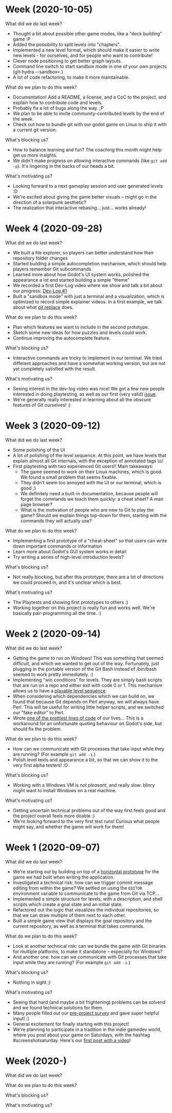 # Week (2020-10-05)

What did we do last week?

- Thought a bit about possible other game modes, like a "deck building" game :P
- Added the possibility to split levels into "chapters".
- Implemented a new level format, which should make it easier to write new levels - for ourselves, and for people who want to contribute!
- Clever node positioning to get better graph layouts.
- Command line switch to start sandbox mode in one of your own projects (git-hydra --sandbox=.)
- A lot of code refactoring, to make it more maintainable.

What do we plan to do this week?

- Documentation! Add a README, a license, and a CoC to the project, and explain how to contribute code and levels.
- Probably fix a lot of bugs along the way. ;P
- We plan to be able to invite community-contributed levels by the end of the week.
- Check out how to bundle git with our godot game on Linux to ship it with a current git version.

What's blocking us?

- How to balance learning and fun? The coaching this month might help get us more insights.
- We didn't make progress on allowing interactive commands (like `git add -p`). It's lingering in the backs of our heads a bit.

What's motivating us?

- Looking forward to a next gameplay session and user generated levels :D
- We're excited about giving the game better visuals – might go in the direction of a solarpunk aesthetic?
- The realization that interactive rebasing... just... works already!

# Week 4 (2020-09-28)

What did we do last week?

- We built a file explorer, so players can better understand how their repository folder changes
- Started building a simple autocompletion mechanism, which should help players remember Git subcommands
- Learned more about how Godot's UI system works, polished the appearance a lot and started building a simple "theme"
- We recorded a first Dev-Log video where we show and talk a bit about our progress: [Dev-Log #1](https://youtu.be/bXERJIZnaXg)
- Built a "sandbox mode" with just a terminal and a visualization, which is optimized to record simple explainer videos. In a first example, we talk about what [git replace](https://www.youtube.com/watch?v=gHFnEylQP4k) does.

What do we plan to do this week?

- Plan which features we want to include in the second prototype.
- Sketch some new ideas for how puzzles and levels could work.
- Continue improving the autocomplete feature.

What's blocking us?

- Interactive commands are tricky to implement in our terminal. We tried different approaches and have a somewhat working version, but are not yet completely satisfied with the result.

What's motivating us?

- Seeing interest in the dev-log video was nice! We got a few new people interested in doing playtesting, as well as our first (very valid) [issue](https://github.com/git-learning-game/git-hydra/issues/1).
- We're generally really interested in learning about all the obscure features of Git ourselves! :)


# Week 3 (2020-09-12)

What did we do last week?

- Some polishing of the UI
- A lot of polishing of the level sequence. At this point, we have levels that explain almost all Git internals, with the exception of annotated tags \o/
- First playtesting with two experienced Git users!! Main takeaways:
  - The game seemed to work on their Linux machines, which is good. We found a small problem that seems fixable.
  - They didn't seem too annoyed with the UI or our terminal, which is good ;)
  - We definitely need a built-in documentation, because people will forget the commands we teach them quickly: a cheat sheet? A man page browser?
  - What is the motivation of people who are new to Git to play the game? Should we explain things top-down for them, starting with the commands they will actually use?

What do we plan to do this week?

- Implementing a first prototype of a "cheat-sheet" so that users can write down important commands or information
- Learn more about Godot's GUI system works in detail
- Try writing a series of high-level introduction levels?

What's blocking us?

- Not really blocking, but after this prototype, there are a lot of directions we could proceed in, and it's unclear which is best.

What's motivating us?

- The Playtests and showing first prototypes to others :)
- Working together on this project is really fun and works well. We're basically pair-programming all the time. :)


# Week 2 (2020-09-14)

What did we do last week?

- Getting the game to run on Windows! This was something that seemed difficult, and which we wanted to get out of the way. Fortunately, just plugging in the portable version of the Git Bash instead of /bin/bash seemed to work pretty immediately. :)
- Implementing "win conditions" for levels. They are simply bash scripts that are run on a repo and either exit with code 0 or 1. This mechanism allows us to have a [playable level sequence](https://twitter.com/blinry/status/1304685656405409792).
- When considering which dependencies which we can build on, we found that because Git depends on Perl anyway, we will always have Perl. This will be useful for writing little helper scripts, and we switched our "fake editor" to Perl.
- Wrote [one of the prettiest lines of code](https://github.com/git-learning-game/git-hydra/blob/master/shell.gd#L49) of our lives... This is a workaround for an unfortunate quoting behaviour on Godot's side, but should fix the problem.

What do we plan to do this week?

- How can we communicate with Git processes that take input while they are running? (For example `git add -i`.)
- Polish level texts and appearance a bit, so that we can show it to the very first alpha testers! :O

What's blocking us?

- Working with a Windows VM is *not pleasant*, and really slow. blinry might want to install Windows on a real machine.

What's motivating us?

- Getting uncertain technical problems out of the way first feels good and the project overall feels more doable :)
- We're looking forward to the very first test runs! Curious what people might say, and whether the game will work for them!


# Week 1 (2020-09-07)

What did we do last week?

- We're starting out by building on top of a [horizontal prototype](https://github.com/git-learning-game/git-hydra) for the game we had built when writing the application.
- Investigated a technical risk: how can we trigger commit message editing from within the game? We settled on using the `EDITOR` environment variable to communicate to the game from Git via TCP...
- Implemented a simple structure for levels, with a description, and shell scripts which create a goal state and an initial state.
- Refactored out the logic that visualizes the individual repositories, so that we can draw multiple of them next to each other.
- Built a simple game view that displays the goal repository and the current repository, as well as a terminal that takes commands.

What do we plan to do this week?

- Look at another technical risk: can we bundle the game with Git binaries for multiple platforms, to make it standalone – especially for Windows?
- And another one: how can we communicate with Git processes that take input while they are running? (For example `git add -i`.)

What's blocking us?

- Nothing in sight ;)

What's motivating us?

- Seeing that hard (and maybe a bit frightening) problems can be solvend and we found technical solutions for them.
- Many people filled out our [pre-project survey](https://docs.google.com/forms/d/e/1FAIpQLScUG41naRSm_l1tg08eblze0qtNw2foMDQJP3aGqCZES6gfZw/viewform) and gave super helpful input! :)
- General excitement for finally starting with this project!
- We're planning to participate in a tradition in the indie gamedev world, where you post about your game on Saturdays, with the hashtag #screenshotsaturday. Here's our [first post with a video](https://twitter.com/blinry/status/1302175196284096512)!


# Week (2020-)

What did we do last week?

What do we plan to do this week?

What's blocking us?

What's motivating us?